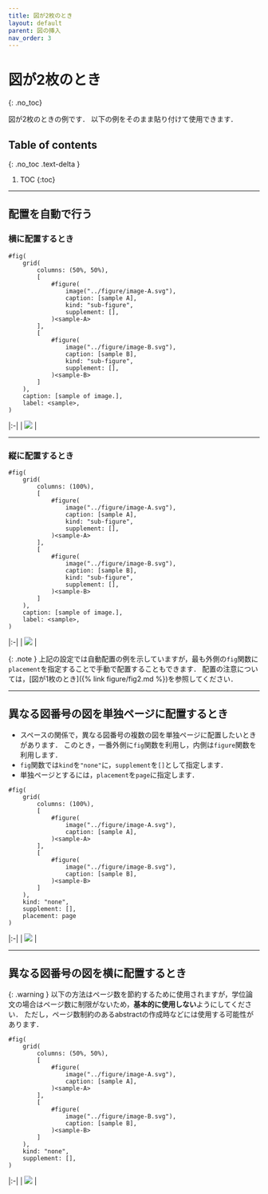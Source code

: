 ```yaml
---
title: 図が2枚のとき
layout: default
parent: 図の挿入
nav_order: 3
---
```


# 図が2枚のとき
{: .no_toc}

図が2枚のときの例です．
以下の例をそのまま貼り付けて使用できます．

## Table of contents
{: .no_toc .text-delta }

1. TOC
{:toc}

---

## 配置を自動で行う

### 横に配置するとき

```
#fig(
    grid(
        columns: (50%, 50%),
        [
            #figure(
                image("../figure/image-A.svg"),
                caption: [sample A],
                kind: "sub-figure",
                supplement: [],
            )<sample-A>
        ],
        [
            #figure(
                image("../figure/image-B.svg"),
                caption: [sample B],
                kind: "sub-figure",
                supplement: [],
            )<sample-B>
        ]
    ),
    caption: [sample of image.],
    label: <sample>,
)
```

|:-|
| ![](../images/figure-fig3-1.png) |

---

### 縦に配置するとき

```
#fig(
    grid(
        columns: (100%),
        [
            #figure(
                image("../figure/image-A.svg"),
                caption: [sample A],
                kind: "sub-figure",
                supplement: [],
            )<sample-A>
        ],
        [
            #figure(
                image("../figure/image-B.svg"),
                caption: [sample B],
                kind: "sub-figure",
                supplement: [],
            )<sample-B>
        ]
    ),
    caption: [sample of image.],
    label: <sample>,
)
```

|:-|
| ![](../images/figure-fig3-2.png) |


{: .note }
上記の設定では自動配置の例を示していますが，最も外側の`fig`関数に`placement`を指定することで手動で配置することもできます．
配置の注意については，[図が1枚のとき]({% link figure/fig2.md %})を参照してください．

---

## 異なる図番号の図を単独ページに配置するとき

- スペースの関係で，異なる図番号の複数の図を単独ページに配置したいときがあります．
  このとき，一番外側に`fig`関数を利用し，内側は`figure`関数を利用します．
- `fig`関数では`kind`を`"none"`に，`supplement`を`[]`として指定します．
- 単独ページとするには，`placement`を`page`に指定します．

```
#fig(
    grid(
        columns: (100%),
        [
            #figure(
                image("../figure/image-A.svg"),
                caption: [sample A],
            )<sample-A>
        ],
        [
            #figure(
                image("../figure/image-B.svg"),
                caption: [sample B],
            )<sample-B>
        ]
    ),
    kind: "none",
    supplement: [],
    placement: page
)
```

|:-|
| ![](../images/figure-fig3-4.png) |

---

## 異なる図番号の図を横に配置するとき

{: .warning }
以下の方法はページ数を節約するために使用されますが，学位論文の場合はページ数に制限がないため，**基本的に使用しない**ようにしてください．
ただし，ページ数制約のあるabstractの作成時などには使用する可能性があります．

```
#fig(
    grid(
        columns: (50%, 50%),
        [
            #figure(
                image("../figure/image-A.svg"),
                caption: [sample A],
            )<sample-A>
        ],
        [
            #figure(
                image("../figure/image-B.svg"),
                caption: [sample B],
            )<sample-B>
        ]
    ),
    kind: "none",
    supplement: [],
)
```

|:-|
| ![](../images/figure-fig3-3.png) |
